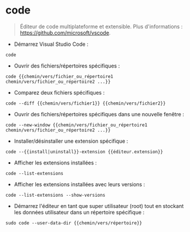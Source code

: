 # code

> Éditeur de code multiplateforme et extensible.
> Plus d'informations : <https://github.com/microsoft/vscode>.

- Démarrez Visual Studio Code :

`code`

- Ouvrir des fichiers/répertoires spécifiques :

`code {{chemin/vers/fichier_ou_répertoire1 chemin/vers/fichier_ou_répertoire2 ...}}`

- Comparez deux fichiers spécifiques :

`code --diff {{chemin/vers/fichier1}} {{chemin/vers/fichier2}}`

- Ouvrir des fichiers/répertoires spécifiques dans une nouvelle fenêtre :

`code --new-window {{chemin/vers/fichier_ou_répertoire1 chemin/vers/fichier_ou_répertoire2 ...}}`

- Installer/désinstaller une extension spécifique :

`code --{{install|uninstall}}-extension {{éditeur.extension}}`

- Afficher les extensions installées :

`code --list-extensions`

- Afficher les extensions installées avec leurs versions :

`code --list-extensions --show-versions`

- Démarrez l'éditeur en tant que super utilisateur (root) tout en stockant les données utilisateur dans un répertoire spécifique :

`sudo code --user-data-dir {{chemin/vers/répertoire}}`
